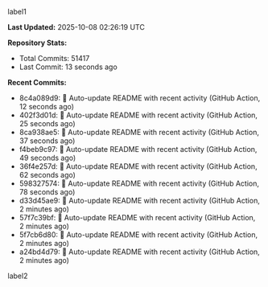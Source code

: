 
label1 
<!-- ACTIVITY_START -->
**Last Updated:** 2025-10-08 02:26:19 UTC

**Repository Stats:**
- Total Commits: 51417
- Last Commit: 13 seconds ago

**Recent Commits:**
- 8c4a089d9: 🤖 Auto-update README with recent activity (GitHub Action, 12 seconds ago)
- 402f3d01d: 🤖 Auto-update README with recent activity (GitHub Action, 25 seconds ago)
- 8ca938ae5: 🤖 Auto-update README with recent activity (GitHub Action, 37 seconds ago)
- f4beb9c97: 🤖 Auto-update README with recent activity (GitHub Action, 49 seconds ago)
- 36f4e257d: 🤖 Auto-update README with recent activity (GitHub Action, 62 seconds ago)
- 598327574: 🤖 Auto-update README with recent activity (GitHub Action, 78 seconds ago)
- d33d45ae9: 🤖 Auto-update README with recent activity (GitHub Action, 2 minutes ago)
- 57f7c39bf: 🤖 Auto-update README with recent activity (GitHub Action, 2 minutes ago)
- 5f7cb6d80: 🤖 Auto-update README with recent activity (GitHub Action, 2 minutes ago)
- a24bd4d79: 🤖 Auto-update README with recent activity (GitHub Action, 2 minutes ago)
<!-- ACTIVITY_END -->

label2
